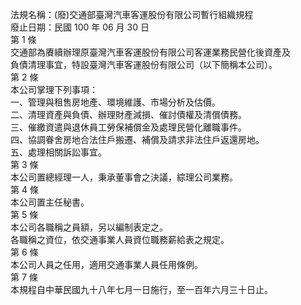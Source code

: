 法規名稱：(廢)交通部臺灣汽車客運股份有限公司暫行組織規程  
廢止日期：民國 100 年 06 月 30 日  
第 1 條  
交通部為賡續辦理原臺灣汽車客運股份有限公司客運業務民營化後資產及  
負債清理事宜，特設臺灣汽車客運股份有限公司（以下簡稱本公司）。  
第 2 條  
本公司掌理下列事項：  
一、管理與租售房地產、環境維護、市場分析及估價。  
二、清理資產與負債、辦理財產減損、催討債權及清償債務。  
三、催繳資遣與退休員工勞保補償金及處理民營化離職事件。  
四、協調眷舍房地合法住戶搬遷、補償及請求非法住戶返還房地。  
五、處理相關訴訟事宜。  
第 3 條  
本公司置總經理一人，秉承董事會之決議，綜理公司業務。  
第 4 條  
本公司置主任秘書。  
第 5 條  
本公司各職稱之員額，另以編制表定之。  
各職稱之資位，依交通事業人員資位職務薪給表之規定。  
第 6 條  
本公司人員之任用，適用交通事業人員任用條例。  
第 7 條  
本規程自中華民國九十八年七月一日施行，至一百年六月三十日止。  


